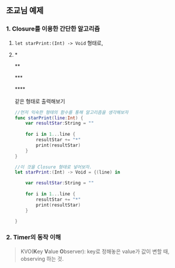 ## 조교님 예제

### 1. Closure를 이용한 간단한 알고리즘

1. `let starPrint:(Int) -> Void` 형태로, 
2. *<p> **<p> ***<p> ****<p> 같은 형태로 출력해보기

	
	```swift
	//먼저 익숙한 형태의 함수를 통해 알고리즘을 생각해보자
	func starPrint(line:Int) {
	    var resultStar:String = ""
	    
	    for i in 1...line {
	        resultStar += "*"
	        print(resultStar)
	    }
	}
	
	//이 것을 Closure 형태로 넣어보자.
	let starPrint:(Int) -> Void = {(line) in
	
	    var resultStar:String = ""
	    
	    for i in 1...line {
	        resultStar += "*"
	        print(resultStar)
	    }
	
	}
	```

### 2. Timer의 동작 이해


> KVO(**K**ey **V**alue **O**bserver): key로 정해놓은 value가 값이 변할 때, observing 하는 것.